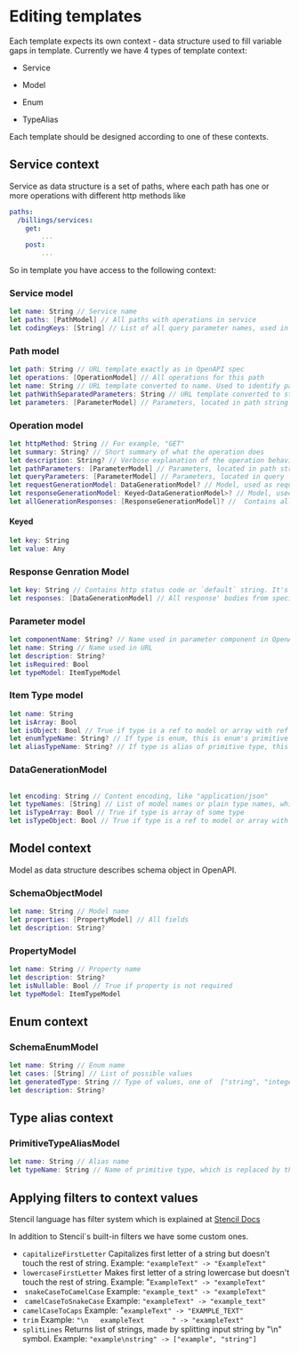 # Editing templates

Each template expects its own context - data structure used to fill variable gaps in template. Currently we have 4 types of template context:

- Service

- Model

- Enum

- TypeAlias

Each template should be designed according to one of these contexts.

## Service context

Service as data structure is a set of paths, where each path has one or more operations with different http methods like

```yaml
paths:
  /billings/services:       
    get:
    	...
    post:
    	...
```

So in template you have access to the following context:

### Service model

```swift
let name: String // Service name
let paths: [PathModel] // All paths with operations in service
let codingKeys: [String] // List of all query parameter names, used in whole service.
```

### Path model

```swift
let path: String // URL template exactly as in OpenAPI spec
let operations: [OperationModel] // All operations for this path
let name: String // URL template converted to name. Used to identify path.
let pathWithSeparatedParameters: String // URL template converted to string and parameters (if they exist) separated by `+` by each side
let parameters: [ParameterModel] // Parameters, located in path string
```

### Operation model

```swift
let httpMethod: String // For example, "GET"
let summary: String? // Short summary of what the operation does
let description: String? // Verbose explanation of the operation behavior
let pathParameters: [ParameterModel] // Parameters, located in path string
let queryParameters: [ParameterModel] // Parameters, located in query
let requestGenerationModel: DataGenerationModel? // Model, used as request body
let responseGenerationModel: Keyed<DataGenerationModel>? // Model, used as response body. Contains body with first defined key. Keyed.key contains http status code or `default` string. It's a key from response definition in OpenAPI
let allGenerationResponses: [ResponseGenerationModel]? //  Contains all responses from this operation
```

#### Keyed

```Swift
let key: String
let value: Any
```

### Response Genration Model

```Swift
let key: String // Contains http status code or `default` string. It's a key from response definition in OpenAPI (same as is DataGenerationModel)
let responses: [DataGenerationModel] // All response' bodies from specific operation grouped by `Key` (by status code, in other words)
```


### Parameter model

```swift
let componentName: String? // Name used in parameter component in OpenAPI
let name: String // Name used in URL     
let description: String?
let isRequired: Bool
let typeModel: ItemTypeModel
```

### Item Type model

```swift
let name: String
let isArray: Bool
let isObject: Bool // True if type is a ref to model or array with ref to model
let enumTypeName: String? // If type is enum, this is enum's primitive type name
let aliasTypeName: String? // If type is alias of primitive type, this is the real primitive type name
```



### DataGenerationModel

```swift

let encoding: String // Content encoding, like "application/json"
let typeNames: [String] // List of model names or plain type names, which can be in content body. Has multiple elements only in case of 'oneOf' group in content body description
let isTypeArray: Bool // True if type is array of some type
let isTypeObject: Bool // True if type is a ref to model or array with ref to model 
```



## Model context

Model as data structure describes schema object in OpenAPI.

### SchemaObjectModel

```swift
let name: String // Model name
let properties: [PropertyModel] // All fields
let description: String?
```

### PropertyModel

```swift
let name: String // Property name
let description: String?
let isNullable: Bool // True if property is not required
let typeModel: ItemTypeModel
```



## Enum context

### SchemaEnumModel

```swift
let name: String // Enum name
let cases: [String] // List of possible values
let generatedType: String // Type of values, one of  ["string", "integer", "number"]
let description: String?
```



## Type alias context

### PrimitiveTypeAliasModel

```swift
let name: String // Alias name
let typeName: String // Name of primitive type, which is replaced by this alias, one of  ["string", "integer", "number", "boolean"]
```



## Applying filters to context values

Stencil language has filter system which is explained at [Stencil Docs](https://stencil.fuller.li/en/latest/builtins.html#built-in-filters)

In addition to Stencil`s built-in filters we have some custom ones.

- `capitalizeFirstLetter` Capitalizes first letter of a string but doesn't touch the rest of string. Example: `"exampleText" -> "ExampleText"`
- `lowercaseFirstLetter` Makes first letter of a string lowercase but doesn't touch the rest of string. Example: "`ExampleText" -> "exampleText"`
-  `snakeCaseToCamelCase` Example: `"example_text" -> "exampleText"`
-  `camelCaseToSnakeCase` Example: `"exampleText" -> "example_text"`
- `camelCaseToCaps` Example: "`exampleText" -> "EXAMPLE_TEXT"`
- `trim` Example: `"\n   exampleText       " -> "exampleText" `
- `splitLines` Returns list of strings, made by splitting input string by "\n" symbol. Example: `"example\nstring" -> ["example", "string"]`
